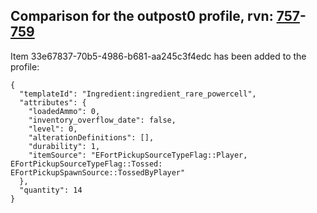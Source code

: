 ## Comparison for the outpost0 profile, rvn: [757](https://github.com/PRO100KatYT/FortniteProfileRevisions/tree/main/profiles/outpost0/757%20outpost0.json)-[759](https://github.com/PRO100KatYT/FortniteProfileRevisions/tree/main/profiles/outpost0/759%20outpost0.json)

Item 33e67837-70b5-4986-b681-aa245c3f4edc has been added to the profile:

```
{
  "templateId": "Ingredient:ingredient_rare_powercell",
  "attributes": {
    "loadedAmmo": 0,
    "inventory_overflow_date": false,
    "level": 0,
    "alterationDefinitions": [],
    "durability": 1,
    "itemSource": "EFortPickupSourceTypeFlag::Player, EFortPickupSourceTypeFlag::Tossed: EFortPickupSpawnSource::TossedByPlayer"
  },
  "quantity": 14
}
```

<br><br>
